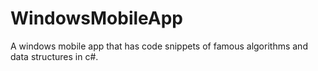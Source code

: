 # WindowsMobileApp
A windows mobile app that has code snippets of famous algorithms and data structures in c#.
